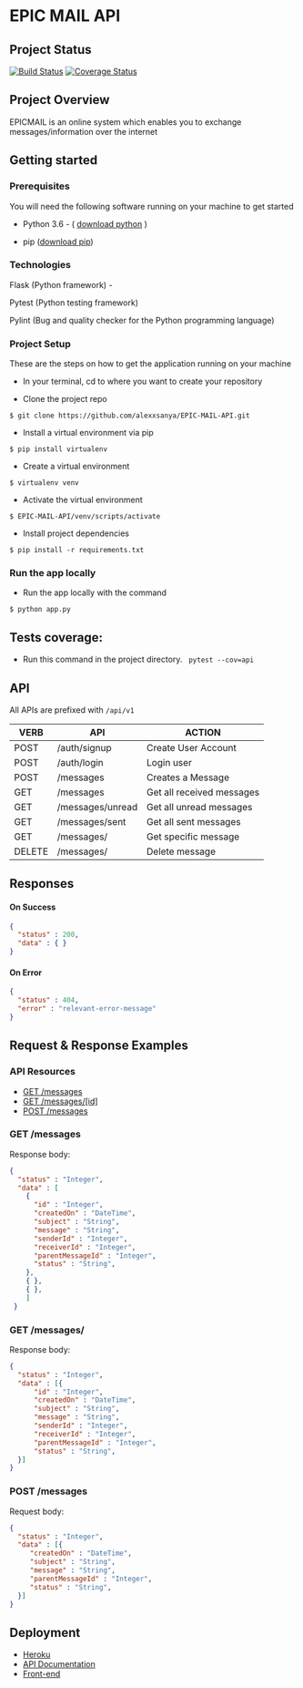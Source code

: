 # EPIC MAIL API

## Project Status
[![Build Status](https://travis-ci.org/alexxsanya/EPIC-MAIL-API.svg?branch=develop)](https://travis-ci.org/alexxsanya/EPIC-MAIL-API)
[![Coverage Status](https://coveralls.io/repos/github/alexxsanya/EPIC-MAIL-API/badge.svg?branch=develop)](https://coveralls.io/github/alexxsanya/EPIC-MAIL-API?branch=develop)

## Project Overview

EPICMAIL is an online system which enables you to exchange messages/information over the internet



## Getting started

### Prerequisites

You will need the following software running on your machine to get started

* Python 3.6  - ( [download python](https://www.python.org/getit/) )

* pip ([download pip](https://pip.pypa.io/en/stable/reference/pip_download/))


### Technologies

Flask (Python framework) -

Pytest (Python testing framework)

Pylint (Bug and quality checker for the Python programming language)

### Project Setup
These are the steps on how to get the application running on your machine

 - In your terminal, cd to where you want to create your repository

- Clone the project repo
```
$ git clone https://github.com/alexxsanya/EPIC-MAIL-API.git
```

- Install a virtual environment via pip
``` 
$ pip install virtualenv 
```

- Create a virtual environment
```
$ virtualenv venv
```
- Activate the virtual environment
```
$ EPIC-MAIL-API/venv/scripts/activate
```

- Install project dependencies 

```
$ pip install -r requirements.txt
```

### Run the app locally

- Run the app locally with the command

```
$ python app.py
```

## Tests coverage:

*  Run this command in the project directory.
  ``` pytest --cov=api```



## API

All APIs are prefixed with  `/api/v1`

| VERB   | API                    | ACTION                    |
| ------ | ---------------------- | ------------------------- |
| POST   | /auth/signup           | Create User Account       |
| POST   | /auth/login            | Login user                |
| POST   | /messages              | Creates a Message         |
| GET    | /messages              | Get all received messages |
| GET    | /messages/unread       | Get all unread messages   |
| GET    | /messages/sent         | Get all sent messages     |
| GET    | /messages/<message-id> | Get specific message      |
| DELETE | /messages/<message-id> | Delete message            |



## Responses

#### On Success

```json
{
  "status" : 200, 
  "data" : { }
}

```

#### On Error

```json
{
  "status" : 404,
  "error" : "relevant-error-message"
}

```

## Request & Response Examples

### API Resources

- [GET /messages](#get-messages)
- [GET /messages/[id]](#get-messagesid)
- [POST /messages](#post-messenges)

### GET /messages

Response body:

```json
{
  "status" : "Integer", 
  "data" : [
    {
      "id" : "Integer", 
      "createdOn" : "DateTime",
      "subject" : "String",
      "message" : "String",
      "senderId" : "Integer",
      "receiverId" : "Integer",
      "parentMessageId" : "Integer",
      "status" : "String",
    }, 
    { },
    { },
    ]
 }
```

### GET /messages/<id>

Response body:

```json
{
  "status" : "Integer", 
  "data" : [{
      "id" : "Integer", 
      "createdOn" : "DateTime",
      "subject" : "String",
      "message" : "String",
      "senderId" : "Integer",
      "receiverId" : "Integer",
      "parentMessageId" : "Integer",
      "status" : "String",
  }]
}

```

### POST /messages

Request body:

```json
{
  "status" : "Integer", 
  "data" : [{
     "createdOn" : "DateTime",        
     "subject" : "String",
     "message" : "String",
     "parentMessageId" : "Integer",
     "status" : "String",
  }]
}

```



## Deployment

*  [Heroku](https://api-epicmail.herokuapp.com/api/v1/)
*  [API Documentation](https://api-epicmail.herokuapp.com/api/v1/doc)
*  [Front-end](https://api-epicmail.herokuapp.com/login.html)

